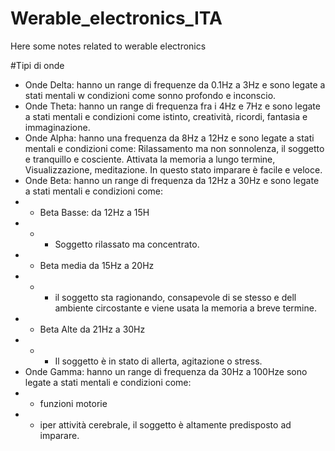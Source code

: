 # Werable_electronics_ITA
Here some notes related to werable electronics

#Tipi di onde

- Onde Delta: hanno un range di frequenze da 0.1Hz a 3Hz e sono legate a stati mentali w condizioni come sonno profondo e inconscio.
- Onde Theta: hanno un range di frequenza fra i 4Hz e 7Hz e sono legate a stati mentali e condizioni come istinto, creatività, ricordi, fantasia e immaginazione.
- Onde Alpha: hanno una frequenza da 8Hz a 12Hz e sono legate a stati mentali e condizioni come: Rilassamento ma non sonnolenza, il soggetto e tranquillo e cosciente. Attivata la memoria a lungo termine, Visualizzazione, meditazione. In questo stato imparare è facile e veloce.
- Onde Beta: hanno un range di frequenza da 12Hz a 30Hz e sono legate a stati mentali e condizioni come: 
- - Beta Basse: da 12Hz a 15H
- - - Soggetto rilassato ma concentrato.
- - Beta media da 15Hz a 20Hz
- - - il soggetto sta ragionando, consapevole di se stesso e dell ambiente circostante e viene usata la memoria a breve termine.
- - Beta Alte da 21Hz a 30Hz
- - - Il soggetto è in stato di allerta, agitazione o stress.
- Onde Gamma: hanno un range di frequenza da 30Hz a 100Hze sono legate a stati mentali e condizioni come: 
- - funzioni motorie
- - iper attività cerebrale, il soggetto è altamente predisposto ad imparare.
